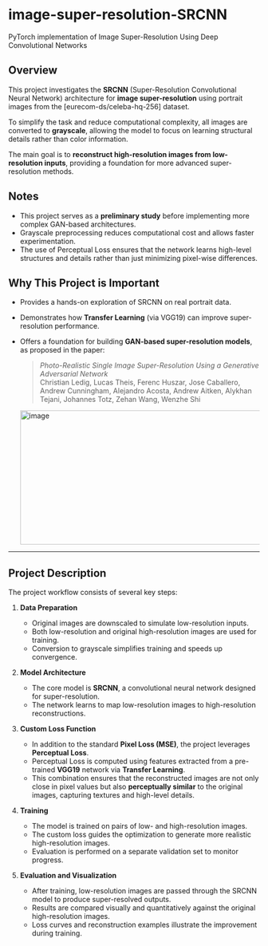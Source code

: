 # image-super-resolution-SRCNN
PyTorch implementation of Image Super-Resolution Using Deep Convolutional Networks

## Overview
This project investigates the **SRCNN** (Super-Resolution Convolutional Neural Network) architecture for **image super-resolution** using portrait images from the [eurecom-ds/celeba-hq-256] dataset.  

To simplify the task and reduce computational complexity, all images are converted to **grayscale**, allowing the model to focus on learning structural details rather than color information.

The main goal is to **reconstruct high-resolution images from low-resolution inputs**, providing a foundation for more advanced super-resolution methods.

## Notes
- This project serves as a **preliminary study** before implementing more complex GAN-based architectures.
- Grayscale preprocessing reduces computational cost and allows faster experimentation.
- The use of Perceptual Loss ensures that the network learns high-level structures and details rather than just minimizing pixel-wise differences.

## Why This Project is Important
- Provides a hands-on exploration of SRCNN on real portrait data.
- Demonstrates how **Transfer Learning** (via VGG19) can improve super-resolution performance.
- Offers a foundation for building **GAN-based super-resolution models**, as proposed in the paper:  
  > *Photo-Realistic Single Image Super-Resolution Using a Generative Adversarial Network*  
  > Christian Ledig, Lucas Theis, Ferenc Huszar, Jose Caballero, Andrew Cunningham, Alejandro Acosta, Andrew Aitken, Alykhan Tejani, Johannes Totz, Zehan Wang, Wenzhe Shi

    <img width="591" height="269" alt="image" src="https://github.com/user-attachments/assets/d309b1e8-b6d8-4343-930e-9b21d29d6b2c" />

---

## Project Description
The project workflow consists of several key steps:

1. **Data Preparation**
   - Original images are downscaled to simulate low-resolution inputs.
   - Both low-resolution and original high-resolution images are used for training.
   - Conversion to grayscale simplifies training and speeds up convergence.

2. **Model Architecture**
   - The core model is **SRCNN**, a convolutional neural network designed for super-resolution.
   - The network learns to map low-resolution images to high-resolution reconstructions.

3. **Custom Loss Function**
   - In addition to the standard **Pixel Loss (MSE)**, the project leverages **Perceptual Loss**.
   - Perceptual Loss is computed using features extracted from a pre-trained **VGG19** network via **Transfer Learning**.
   - This combination ensures that the reconstructed images are not only close in pixel values but also **perceptually similar** to the original images, capturing textures and high-level details.

4. **Training**
   - The model is trained on pairs of low- and high-resolution images.
   - The custom loss guides the optimization to generate more realistic high-resolution images.
   - Evaluation is performed on a separate validation set to monitor progress.

5. **Evaluation and Visualization**
   - After training, low-resolution images are passed through the SRCNN model to produce super-resolved outputs.
   - Results are compared visually and quantitatively against the original high-resolution images.
   - Loss curves and reconstruction examples illustrate the improvement during training.
